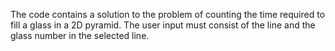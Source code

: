The code contains a solution to the problem of counting the time required to fill a glass in a 2D pyramid. The user input must consist of the line and the glass number in the selected line.